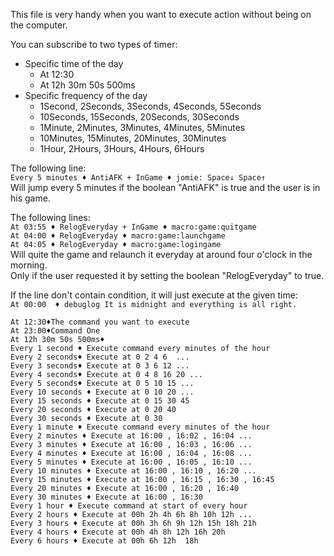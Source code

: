 This file is very handy when you want to execute action without being on the computer.

You can subscribe to two types of timer:
- Specific time of the day
  - At 12:30
  - At 12h 30m 50s 500ms
- Specific frequency of the day
  - 1Second, 2Seconds, 3Seconds, 4Seconds, 5Seconds
  - 10Seconds, 15Seconds, 20Seconds, 30Seconds
  - 1Minute, 2Minutes, 3Minutes, 4Minutes, 5Minutes
  - 10Minutes, 15Minutes, 20Minutes, 30Minutes
  - 1Hour, 2Hours, 3Hours, 4Hours, 6Hours

The following line:    
`Every 5 minutes ♦ AntiAFK + InGame ♦ jomie: Space↓ Space↑`  
Will jump every 5 minutes if the boolean "AntiAFK" is true and the user is in his game.  

The following lines:  
`At 03:55 ♦ RelogEveryday + InGame ♦ macro:game:quitgame`  
`At 04:00 ♦ RelogEveryday ♦ macro:game:launchgame`  
`At 04:05 ♦ RelogEveryday ♦ macro:game:logingame`  
Will quite the game and relaunch it everyday at around four o'clock in the morning.  
Only if the user requested it by setting the boolean "RelogEveryday" to true.  

If the line don't contain condition, it will just execute at the given time:  
`At 00:00  ♦ debuglog It is midnight and everything is all right.`  


```
At 12:30♦The command you want to execute
At 23:00♦Command One
At 12h 30m 50s 500ms♦
Every 1 second ♦ Execute command every minutes of the hour
Every 2 seconds♦ Execute at 0 2 4 6  ...
Every 3 seconds♦ Execute at 0 3 6 12 ...
Every 4 seconds♦ Execute at 0 4 8 16 20 ...
Every 5 seconds♦ Execute at 0 5 10 15 ...
Every 10 seconds ♦ Execute at 0 10 20 ...
Every 15 seconds ♦ Execute at 0 15 30 45  
Every 20 seconds ♦ Execute at 0 20 40 
Every 30 seconds ♦ Execute at 0 30 
Every 1 minute ♦ Execute command every minutes of the hour
Every 2 minutes ♦ Execute at 16:00 , 16:02 , 16:04 ...
Every 3 minutes ♦ Execute at 16:00 , 16:03 , 16:06 ...
Every 4 minutes ♦ Execute at 16:00 , 16:04 , 16:08 ...
Every 5 minutes ♦ Execute at 16:00 , 16:05 , 16:10 ...
Every 10 minutes ♦ Execute at 16:00 , 16:10 , 16:20 ...
Every 15 minutes ♦ Execute at 16:00 , 16:15 , 16:30 , 16:45 
Every 20 minutes ♦ Execute at 16:00 , 16:20 , 16:40
Every 30 minutes ♦ Execute at 16:00 , 16:30
Every 1 hour ♦ Execute command at start of every hour
Every 2 hours ♦ Execute at 00h 2h 4h 6h 8h 10h 12h ...
Every 3 hours ♦ Execute at 00h 3h 6h 9h 12h 15h 18h 21h
Every 4 hours ♦ Execute at 00h 4h 8h 12h 16h 20h
Every 6 hours ♦ Execute at 00h 6h 12h  18h 
```